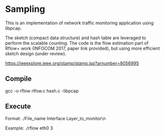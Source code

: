 # Sampling
This is an implementation of network traffic monitoring application using libpcap. 

The sketch (compact data structure) and hash table are leveraged to perform the scalable counting.
The code is the flow estimation part of Rflow+ work (INFOCOM 2017, paper link provided), but using more efficient sketch design (under review). 

https://ieeexplore.ieee.org/stamp/stamp.jsp?arnumber=8056995

<h2> Compile</h2>

gcc -o rflow rlfow.c hash.c -libpcap


<h2>Execute</h2>
Format: ./File_name Interface Layer_to_monitor\n

Example: ./rflow eth0 3
